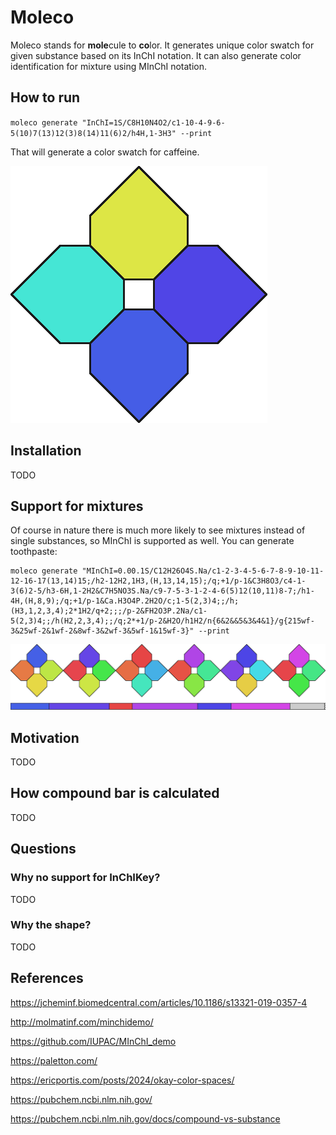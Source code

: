 # Moleco

Moleco stands for **mole**cule to **co**lor. It generates unique color swatch for given substance based on its InChI notation. It can also generate color identification for mixture using MInChI notation.

## How to run

`moleco generate "InChI=1S/C8H10N4O2/c1-10-4-9-6-5(10)7(13)12(3)8(14)11(6)2/h4H,1-3H3" --print`

That will generate a color swatch for caffeine.

![Caffeine swatch](readme/caffeine.png)

## Installation

TODO

## Support for mixtures

Of course in nature there is much more likely to see mixtures instead of single substances, so MInChI is supported as well. You can generate toothpaste:

```
moleco generate "MInChI=0.00.1S/C12H26O4S.Na/c1-2-3-4-5-6-7-8-9-10-11-12-16-17(13,14)15;/h2-12H2,1H3,(H,13,14,15);/q;+1/p-1&C3H8O3/c4-1-3(6)2-5/h3-6H,1-2H2&C7H5NO3S.Na/c9-7-5-3-1-2-4-6(5)12(10,11)8-7;/h1-4H,(H,8,9);/q;+1/p-1&Ca.H3O4P.2H2O/c;1-5(2,3)4;;/h;(H3,1,2,3,4);2*1H2/q+2;;;/p-2&FH2O3P.2Na/c1-5(2,3)4;;/h(H2,2,3,4);;/q;2*+1/p-2&H2O/h1H2/n{6&2&&5&3&4&1}/g{215wf-3&25wf-2&1wf-2&8wf-3&2wf-3&5wf-1&15wf-3}" --print
```

![Toothpaste](readme/toothpaste.png)

## Motivation

TODO

## How compound bar is calculated

TODO

## Questions

### Why no support for InChIKey?

TODO

### Why the shape?

TODO

## References

https://jcheminf.biomedcentral.com/articles/10.1186/s13321-019-0357-4

http://molmatinf.com/minchidemo/

https://github.com/IUPAC/MInChI_demo

https://paletton.com/

https://ericportis.com/posts/2024/okay-color-spaces/

https://pubchem.ncbi.nlm.nih.gov/

https://pubchem.ncbi.nlm.nih.gov/docs/compound-vs-substance


